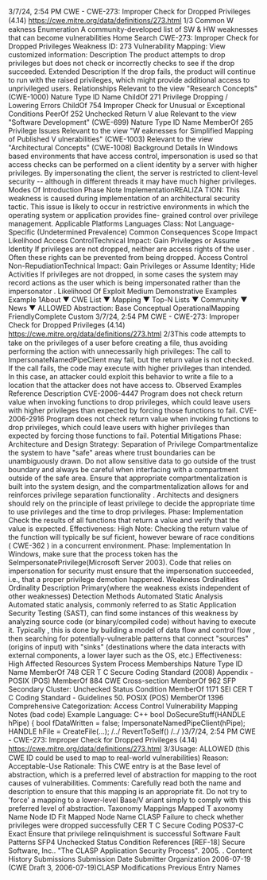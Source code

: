 3/7/24, 2:54 PM CWE - CWE-273: Improper Check for Dropped Privileges (4.14)
https://cwe.mitre.org/data/deﬁnitions/273.html 1/3
Common W eakness Enumeration
A community-developed list of SW & HW weaknesses that can become
vulnerabilities
Home Search
CWE-273: Improper Check for Dropped Privileges
Weakness ID: 273
Vulnerability Mapping: 
View customized information:
 Description
The product attempts to drop privileges but does not check or incorrectly checks to see if the drop succeeded.
 Extended Description
If the drop fails, the product will continue to run with the raised privileges, which might provide additional access to unprivileged users.
 Relationships
 Relevant to the view "Research Concepts" (CWE-1000)
Nature Type ID Name
ChildOf 271 Privilege Dropping / Lowering Errors
ChildOf 754 Improper Check for Unusual or Exceptional Conditions
PeerOf 252 Unchecked Return V alue
 Relevant to the view "Software Development" (CWE-699)
Nature Type ID Name
MemberOf 265 Privilege Issues
 Relevant to the view "W eaknesses for Simplified Mapping of Published V ulnerabilities" (CWE-1003)
 Relevant to the view "Architectural Concepts" (CWE-1008)
 Background Details
In Windows based environments that have access control, impersonation is used so that access checks can be performed on a client
identity by a server with higher privileges. By impersonating the client, the server is restricted to client-level security -- although in
different threads it may have much higher privileges.
 Modes Of Introduction
Phase Note
ImplementationREALIZA TION: This weakness is caused during implementation of an architectural security tactic.
This issue is likely to occur in restrictive environments in which the operating system or application provides fine-
grained control over privilege management.
 Applicable Platforms
Languages
Class: Not Language-Specific (Undetermined Prevalence)
 Common Consequences
Scope Impact Likelihood
Access ControlTechnical Impact: Gain Privileges or Assume Identity
If privileges are not dropped, neither are access rights of the user . Often these rights can be
prevented from being dropped.
Access Control
Non-RepudiationTechnical Impact: Gain Privileges or Assume Identity; Hide Activities
If privileges are not dropped, in some cases the system may record actions as the user which is
being impersonated rather than the impersonator .
 Likelihood Of Exploit
Medium
 Demonstrative Examples
Example 1About ▼ CWE List ▼ Mapping ▼ Top-N Lists ▼ Community ▼ News ▼
ALLOWED
Abstraction: Base
Conceptual OperationalMapping
FriendlyComplete Custom
3/7/24, 2:54 PM CWE - CWE-273: Improper Check for Dropped Privileges (4.14)
https://cwe.mitre.org/data/deﬁnitions/273.html 2/3This code attempts to take on the privileges of a user before creating a file, thus avoiding performing the action with unnecessarily
high privileges:
The call to ImpersonateNamedPipeClient may fail, but the return value is not checked. If the call fails, the code may execute with
higher privileges than intended. In this case, an attacker could exploit this behavior to write a file to a location that the attacker does
not have access to.
 Observed Examples
Reference Description
CVE-2006-4447 Program does not check return value when invoking functions to drop privileges, which could leave
users with higher privileges than expected by forcing those functions to fail.
CVE-2006-2916 Program does not check return value when invoking functions to drop privileges, which could leave
users with higher privileges than expected by forcing those functions to fail.
 Potential Mitigations
Phase: Architecture and Design
Strategy: Separation of Privilege
Compartmentalize the system to have "safe" areas where trust boundaries can be unambiguously drawn. Do not allow sensitive
data to go outside of the trust boundary and always be careful when interfacing with a compartment outside of the safe area.
Ensure that appropriate compartmentalization is built into the system design, and the compartmentalization allows for and
reinforces privilege separation functionality . Architects and designers should rely on the principle of least privilege to decide the
appropriate time to use privileges and the time to drop privileges.
Phase: Implementation
Check the results of all functions that return a value and verify that the value is expected.
Effectiveness: High
Note: Checking the return value of the function will typically be suf ficient, however beware of race conditions ( CWE-362 ) in a
concurrent environment.
Phase: Implementation
In Windows, make sure that the process token has the SeImpersonatePrivilege(Microsoft Server 2003). Code that relies on
impersonation for security must ensure that the impersonation succeeded, i.e., that a proper privilege demotion happened.
 Weakness Ordinalities
Ordinality Description
Primary(where the weakness exists independent of other weaknesses)
 Detection Methods
Automated Static Analysis
Automated static analysis, commonly referred to as Static Application Security Testing (SAST), can find some instances of this
weakness by analyzing source code (or binary/compiled code) without having to execute it. Typically , this is done by building a
model of data flow and control flow , then searching for potentially-vulnerable patterns that connect "sources" (origins of input)
with "sinks" (destinations where the data interacts with external components, a lower layer such as the OS, etc.)
Effectiveness: High
 Affected Resources
System Process
 Memberships
Nature Type ID Name
MemberOf 748 CER T C Secure Coding Standard (2008) Appendix - POSIX (POS)
MemberOf 884 CWE Cross-section
MemberOf 962 SFP Secondary Cluster: Unchecked Status Condition
MemberOf 1171 SEI CER T C Coding Standard - Guidelines 50. POSIX (POS)
MemberOf 1396 Comprehensive Categorization: Access Control
 Vulnerability Mapping Notes
(bad code) Example Language: C++ 
bool DoSecureStuff(HANDLE hPipe) {
bool fDataWritten = false;
ImpersonateNamedPipeClient(hPipe);
HANDLE hFile = CreateFile(...);
/../
RevertToSelf()
/../
}3/7/24, 2:54 PM CWE - CWE-273: Improper Check for Dropped Privileges (4.14)
https://cwe.mitre.org/data/deﬁnitions/273.html 3/3Usage: ALLOWED (this CWE ID could be used to map to real-world vulnerabilities)
Reason: Acceptable-Use
Rationale:
This CWE entry is at the Base level of abstraction, which is a preferred level of abstraction for mapping to the root causes of
vulnerabilities.
Comments:
Carefully read both the name and description to ensure that this mapping is an appropriate fit. Do not try to 'force' a mapping to a
lower-level Base/V ariant simply to comply with this preferred level of abstraction.
 Taxonomy Mappings
Mapped T axonomy Name Node ID Fit Mapped Node Name
CLASP Failure to check whether privileges were dropped successfully
CER T C Secure Coding POS37-C Exact Ensure that privilege relinquishment is successful
Software Fault Patterns SFP4 Unchecked Status Condition
 References
[REF-18] Secure Software, Inc.. "The CLASP Application Security Process". 2005.
.
 Content History
 Submissions
Submission Date Submitter Organization
2006-07-19
(CWE Draft 3, 2006-07-19)CLASP
 Modifications
 Previous Entry Names